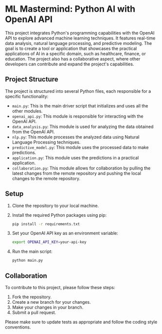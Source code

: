 # ML Mastermind: Python AI with OpenAI API

This project integrates Python's programming capabilities with the OpenAI API to explore advanced machine learning techniques. It features real-time data analysis, natural language processing, and predictive modeling. The goal is to create a tool or application that showcases the practical applications of AI in a specific domain, such as healthcare, finance, or education. The project also has a collaborative aspect, where other developers can contribute and expand the project's capabilities.

## Project Structure

The project is structured into several Python files, each responsible for a specific functionality:

- `main.py`: This is the main driver script that initializes and uses all the other modules.
- `openai_api.py`: This module is responsible for interacting with the OpenAI API.
- `data_analysis.py`: This module is used for analyzing the data obtained from the OpenAI API.
- `nlp.py`: This module processes the analyzed data using Natural Language Processing techniques.
- `predictive_model.py`: This module uses the processed data to make predictions.
- `application.py`: This module uses the predictions in a practical application.
- `collaboration.py`: This module allows for collaboration by pulling the latest changes from the remote repository and pushing the local changes to the remote repository.

## Setup

1. Clone the repository to your local machine.
2. Install the required Python packages using pip:

    ```bash
    pip install -r requirements.txt
    ```

3. Set your OpenAI API key as an environment variable:

    ```bash
    export OPENAI_API_KEY=your-api-key
    ```

4. Run the main script:

    ```bash
    python main.py
    ```

## Collaboration

To contribute to this project, please follow these steps:

1. Fork the repository.
2. Create a new branch for your changes.
3. Make your changes in your branch.
4. Submit a pull request.

Please make sure to update tests as appropriate and follow the coding style conventions.

